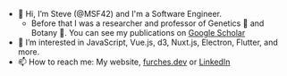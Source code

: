 - 👋 Hi, I’m Steve (@MSF42) and I'm a Software Engineer.
  - Before that I was a researcher and professor of Genetics 🧬 and Botany 🌱. You can see my publications on [Google Scholar](https://scholar.google.com/citations?user=Me0UB18AAAAJ&hl=en)
- 👀 I’m interested in JavaScript, Vue.js, d3, Nuxt.js, Electron, Flutter, and more.
- 📫 How to reach me: My website, [furches.dev](http://www.furches.dev) or [LinkedIn](https://www.linkedin.com/in/stevefurches/)

<!-- 💞️ I’m looking to collaborate on -->
